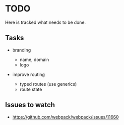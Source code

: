 # TODO

Here is tracked what needs to be done.


## Tasks

* branding
	* name, domain
	* logo

* improve routing
	* typed routes (use generics)
	* route state 


## Issues to watch

* https://github.com/webpack/webpack/issues/11660

